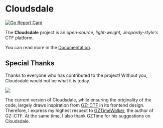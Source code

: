 # Cloudsdale

[![Go Report Card](https://goreportcard.com/badge/github.com/elabosak233/cloudsdale)](https://goreportcard.com/report/github.com/elabosak233/cloudsdale)

The **Cloudsdale** project is an _open-source, light-weight, Jeopardy-style's_ CTF platform.

You can read more in the [Documentation](https://docs.ctf.e23.dev).

## Special Thanks

Thanks to everyone who has contributed to the project! Without you, Cloudsdale would not be what it is today.

![](https://contrib.rocks/image?repo=ElaBosak233/Cloudsdale)

The current version of Cloudsdale, while ensuring the originality of the code, largely draws inspiration from [GZ::CTF](https://github.com/GZTimeWalker/GZCTF) in its frontend design. Therefore, I express my highest respect to [GZTimeWalker](https://github.com/GZTimeWalker), the author of GZ::CTF. At the same time, I also thank GZTime for his suggestions on Cloudsdale.